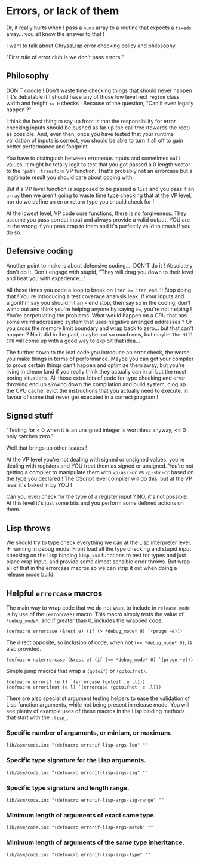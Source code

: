 # Errors, or lack of them

Dr, it really hurts when I pass a `nums` array to a routine that expects a
`fixeds` array... you all know the answer to that !

I want to talk about ChrysaLisp error checking policy and philosophy.

"First rule of error club is we don't pass errors."

## Philosophy

DON'T coddle ! Don't waste time checking things that should never happen ! It's
debatable if I should have any of those low level rect `region` class width and
height `<= 0` checks ! Because of the question, "Can it even legally happen ?"

I think the best thing to say up front is that the responsibility for error
checking inputs should be pushed as far up the call tree (towards the root) as
possible. And, even then, once you have tested that your runtime validation of
inputs is correct, you should be able to turn it all off to gain better
performance and footprint.

You have to distinguish between erroneous inputs and sometimes `null` values.
It might be totally legit to test that you got passed a 0 length vector to the
`'path :transform` VP function. That's probably not an errorcase but a
legitimate result you should care about coping with.

But if a VP level function is supposed to be passed a `list` and you pass it an
`array` then we aren't going to waste time type checking that at the VP level,
nor do we define an error return type you should check for !

At the lowest level, VP code core functions, there is no forgiveness. They
assume you pass correct input and always provide a valid output. YOU are in the
wrong if you pass crap to them and it's perfectly valid to crash if you do so.

## Defensive coding

Another point to make is about defensive coding.... DON'T do it ! Absolutely
don't do it. Don't engage with stupid, "They will drag you down to their level
and beat you with experience..."

All those times you code a loop to break on `iter >= iter_end` !!! Stop doing
that ! You're introducing a test coverage analysis leak. If your inputs and
algorithm say you should hit an `=` end stop, then say so in the coding, don't
wimp out and think you're helping anyone by saying `>=`, you're not helping !
You're perpetuating the problems. What would happen on a CPU that has some
weird addressing system that uses negative arranged addresses ? Or you cross
the memory limit boundary and wrap back to zero... but that can't happen ? No
it did in the past, maybe not so much now, but maybe `The Mill CPU` will come
up with a good way to exploit that idea...

The further down to the leaf code you introduce an error check, the worse you
make things in terms of performance. Maybe you can get your compiler to prove
certain things can't happen and optimize them away, but you're living in dream
land if you really think they actually can in all but the most boring
situations. All those extra bits of code for type checking and error throwing
end up slowing down the compilation and build system, clog up the CPU cache,
evict the instructions that you actually need to execute, in favour of some
that never get executed in a correct program !

## Signed stuff

"Testing for < 0 when it is an unsigned integer is worthless anyway, <= 0 only
catches zero."

Well that brings up other issues !

At the VP level you're not dealing with signed or unsigned values, you're
dealing with registers and YOU treat them as signed or unsigned. You're not
getting a compiler to manipulate them with `vp-asr-cr` vs `vp-shr-cr` based on
the type you declared ! The CScript level compiler will do this, but at the VP
level it's baked in by YOU !

Can you even check for the type of a register input ? NO, it's not possible. At
this level it's just some bits and you perform some defined actions on them.

## Lisp throws

We should try to type check everything we can at the Lisp interpreter level, IF
running in debug mode. Front load all the type checking and stupid input
checking on the Lisp binding `lisp_xxx` functions to test for types and just
plane crap input, and provide some almost sensible error throws. But wrap all
of that in the errorcase macros so we can strip it out when doing a release
mode build.

## Helpful `errorcase` macros

The main way to wrap code that we do not want to include in `release mode` is
by use of the `(errorcase)` macro. This macro simply tests the value of
`*debug_mode*`, and if greater than 0, includes the wrapped code.

```vdu
(defmacro errorcase (&rest e) (if (> *debug_mode* 0) `(progn ~e)))
```

The direct opposite, so inclusion of code, when not `(<= *debug_mode* 0)`, is
also provided.

```vdu
(defmacro noterrorcase (&rest e) (if (<= *debug_mode* 0) `(progn ~e)))
```

Simple jump macros that wrap a `(gotoif)` or `(gotoifnot)`.

```vdu
(defmacro errorif (e l) `(errorcase (gotoif ,e ,l)))
(defmacro errorifnot (e l) `(errorcase (gotoifnot ,e ,l)))
```

There are also specialist argument testing helpers to ease the validation of
Lisp function arguments, while not being present in release mode. You will see
plenty of example uses of these macros in the Lisp binding methods that start
with the `:lisp_`.

### Specific number of arguments, or minium, or maximum.

```file
lib/asm/code.inc "(defmacro errorif-lisp-args-len" ""
```

### Specific type signature for the Lisp arguments.

```file
lib/asm/code.inc "(defmacro errorif-lisp-args-sig" ""
```

### Specific type signature and length range.

```file
lib/asm/code.inc "(defmacro errorif-lisp-args-sig-range" ""
```

### Minimum length of arguments of exact same type.

```file
lib/asm/code.inc "(defmacro errorif-lisp-args-match" ""
```

### Minimum length of arguments of the same type inheritance.

```file
lib/asm/code.inc "(defmacro errorif-lisp-args-type" ""
```
